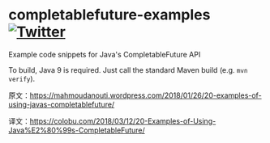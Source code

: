 # completablefuture-examples  [![Twitter](https://img.shields.io/twitter/follow/MahmoudAnouti.svg?style=social&logo=twitter&label=Follow)](https://twitter.com/MahmoudAnouti)
Example code snippets for Java's CompletableFuture API

To build, Java 9 is required. Just call the standard Maven build (e.g. `mvn verify`).

原文：https://mahmoudanouti.wordpress.com/2018/01/26/20-examples-of-using-javas-completablefuture/

译文：https://colobu.com/2018/03/12/20-Examples-of-Using-Java%E2%80%99s-CompletableFuture/

